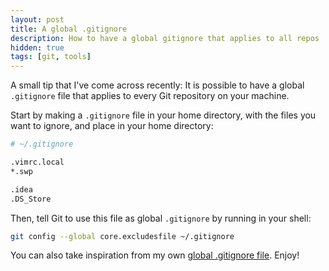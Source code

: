 ```yaml
---
layout: post
title: A global .gitignore
description: How to have a global gitignore that applies to all repos
hidden: true
tags: [git, tools]
---
```

A small tip that I've come across recently: It is possible to have a global `.gitignore` file
that applies to every Git repository on your machine.

Start by making a `.gitignore` file in your home directory,
with the files you want to ignore, and place in your home directory:

```sh
# ~/.gitignore

.vimrc.local
*.swp

.idea
.DS_Store
```

Then, tell Git to use this file as global `.gitignore` by running in your shell:

```sh
git config --global core.excludesfile ~/.gitignore
```

You can also take inspiration from my own
<a href='https://github.com/aliou/dotfiles/blob/master/git/gitignore' target='_blank'> global .gitignore file</a>. Enjoy!
